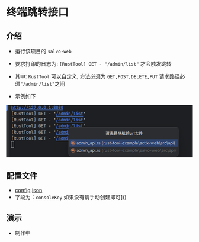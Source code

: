 # 终端跳转接口

## 介绍

- 运行该项目的 `salvo-web`
- 要求打印的日志为: `[RustTool] GET - "/admin/list"` 才会触发跳转
- 其中: `RustTool` 可以自定义, 方法必须为 `GET,POST,DELETE,PUT` 请求路径必须`"/admin/list"`之间

- 示例如下

![img.png](images/img.png)

## 配置文件

- [config.json](../rust-tool/config.json)
- 字段为：`consoleKey` 如果没有请手动创建即可]()


## 演示

- 制作中